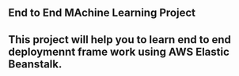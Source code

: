 ## End to End MAchine Learning Project

## This project will help you to learn end to end deploymennt frame work using AWS Elastic Beanstalk.
